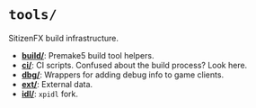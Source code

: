 # `tools/`
SitizenFX build infrastructure.

* [**build/**](./build): Premake5 build tool helpers.
* [**ci/**](./ci): CI scripts. Confused about the build process? Look here.
* [**dbg/**](./dbg): Wrappers for adding debug info to game clients.
* [**ext/**](./ext): External data.
* [**idl/**](./idl): `xpidl` fork.
